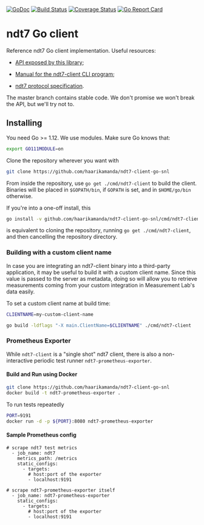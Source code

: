 [![GoDoc](https://godoc.org/github.com/haarikamanda/ndt7-client-go-snl?status.svg)](https://godoc.org/github.com/haarikamanda/ndt7-client-go-snl) [![Build Status](https://travis-ci.org/haarikamanda/ndt7-client-go-snl.svg?branch=master)](https://travis-ci.org/haarikamanda/ndt7-client-go-snl) [![Coverage Status](https://coveralls.io/repos/github/haarikamanda/ndt7-client-go-snl/badge.svg?branch=master)](https://coveralls.io/github/haarikamanda/ndt7-client-go-snl?branch=master) [![Go Report Card](https://goreportcard.com/badge/github.com/haarikamanda/ndt7-client-go-snl)](https://goreportcard.com/report/github.com/haarikamanda/ndt7-client-go-snl)

# ndt7 Go client

Reference ndt7 Go client implementation. Useful resources:

- [API exposed by this library](
    https://godoc.org/github.com/haarikamanda/ndt7-client-go-snl
);

- [Manual for the ndt7-client CLI program](
    https://godoc.org/github.com/haarikamanda/ndt7-client-go-snl/cmd/ndt7-client
);

- [ndt7 protocol specification](
    https://github.com/m-lab/ndt-server/blob/master/spec/ndt7-protocol.md
).

The master branch contains stable code. We don't promise we won't break
the API, but we'll try not to.

## Installing

You need Go >= 1.12. We use modules. Make sure Go knows that:

```bash
export GO111MODULE=on
```

Clone the repository wherever you want with

```bash
git clone https://github.com/haarikamanda/ndt7-client-go-snl
```

From inside the repository, use `go get ./cmd/ndt7-client` to
build the client. Binaries will be placed in `$GOPATH/bin`, if
`GOPATH` is set, and in `$HOME/go/bin` otherwise.

If you're into a one-off install, this

```bash
go install -v github.com/haarikamanda/ndt7-client-go-snl/cmd/ndt7-client@latest
```

is equivalent to cloning the repository, running `go get ./cmd/ndt7-client`,
and then cancelling the repository directory.

### Building with a custom client name

In case you are integrating an ndt7-client binary into a third-party
application, it may be useful to build it with a custom client name. Since this
value is passed to the server as metadata, doing so will allow you to retrieve
measurements coming from your custom integration in Measurement Lab's data
easily.

To set a custom client name at build time:

```bash
CLIENTNAME=my-custom-client-name

go build -ldflags "-X main.ClientName=$CLIENTNAME" ./cmd/ndt7-client
```

### Prometheus Exporter

While `ndt7-client` is a "single shot" ndt7 client, there is also a
non-interactive periodic test runner `ndt7-prometheus-exporter`.

#### Build and Run using Docker

```bash
git clone https://github.com/haarikamanda/ndt7-client-go-snl
docker build -t ndt7-prometheus-exporter .
```

To run tests repeatedly

```bash
PORT=9191
docker run -d -p ${PORT}:8080 ndt7-prometheus-exporter
```

#### Sample Prometheus config

```
# scrape ndt7 test metrics
  - job_name: ndt7
    metrics_path: /metrics
    static_configs:
	  - targets:
	    # host:port of the exporter
	    - localhost:9191

# scrape ndt7-prometheus-exporter itself
  - job_name: ndt7-prometheus-exporter
    static_configs:
	  - targets:
	    # host:port of the exporter
		- localhost:9191
```
